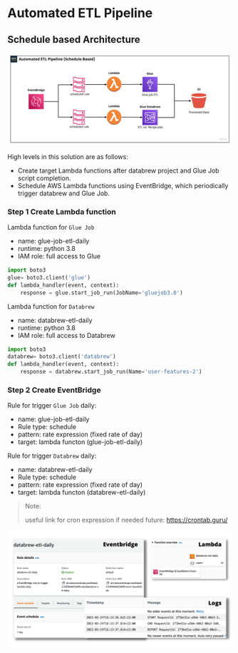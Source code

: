 # Automated ETL Pipeline

## **Schedule based Architecture**
![](/Project_part5_v3/assets/scheduled-based-flow.jpg)

High levels in this solution are as follows:

* Create target Lambda functions after databrew project and Glue Job script completion.
* Schedule AWS Lambda functions using EventBridge, which periodically trigger databrew and Glue Job.


### Step 1 Create Lambda function 
Lambda function for `Glue Job`
* name: glue-job-etl-daily
* runtime: python 3.8
* IAM role: full access to Glue

```py
import boto3
glue= boto3.client('glue')
def lambda_handler(event, context):    
    response = glue.start_job_run(JobName='gluejob3.0')
```

Lambda function for `Databrew`
* name: databrew-etl-daily
* runtime: python 3.8
* IAM role: full access to Databrew

```py
import boto3
databrew= boto3.client('databrew')
def lambda_handler(event, context):    
    response = databrew.start_job_run(Name='user-features-2')
```

### Step 2 Create EventBridge

Rule for trigger `Glue Job` daily:
* name: glue-job-etl-daily
* Rule type: schedule 
* pattern: rate expression (fixed rate of day)
* target: lambda functon (glue-job-etl-daily)

Rule for trigger `Databrew` daily:
* name: databrew-etl-daily
* Rule type: schedule 
* pattern: rate expression (fixed rate of day)
* target: lambda functon (databrew-etl-daily)

> Note:
>
> useful link for cron expression if needed future: https://crontab.guru/

![](/Project_part5_v3/assets/eb-lambda-log.png)